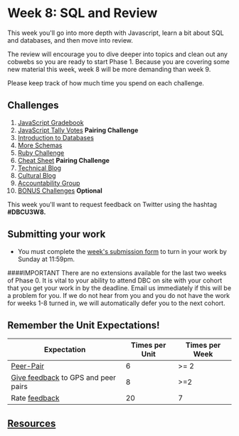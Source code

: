# Week 8: SQL and Review

<!-- Week 8 will be released the Friday before week 8 starts.  -->

This week you'll go into more depth with Javascript, learn a bit about SQL and databases, and then move into review.

The review will encourage you to dive deeper into topics and clean out any cobwebs so you are ready to start Phase 1. Because you are covering some new material this week, week 8 will be more demanding than week 9.

Please keep track of how much time you spend on each challenge.

## Challenges
1. [JavaScript Gradebook](js-gradebook)
2. [JavaScript Tally Votes](js-tally-votes) **Pairing Challenge**
3. [Introduction to Databases](intro-to-databases)
4. [More Schemas](more-schemas)
5. [Ruby Challenge](ruby.md)
6. [Cheat Sheet](cheat-sheet.md) **Pairing Challenge**
7. [Technical Blog](technical-blog.md)
8. [Cultural Blog](cultural-blog.md)
9. [Accountability Group](accountability-group.md)
10. [BONUS Challenges](BONUS-challenges) **Optional**

This week you'll want to request feedback on Twitter using the hashtag **#DBCU3W8.**

## Submitting your work
- You must complete the [week's submission form](http://apply.devbootcamp.com) to turn in your work by Sunday at 11:59pm.

####IMPORTANT
There are no extensions available for the last two weeks of Phase 0. It is vital to your ability to attend DBC on site with your cohort that you get your work in by the deadline. Email us immediately if this will be a problem for you. If we do not hear from you and you do not have the work for weeks 1-8 turned in, we will automatically defer you to the next cohort.

## Remember the Unit Expectations!

Expectation | Times per Unit | Times per Week
------------|----------|---------
[Peer-Pair](https://github.com/Devbootcamp/phase-0-handbook/blob/master/peer-pairing-sessions.md) | 6 | >= 2
[Give feedback](https://socrates.devbootcamp.com/feedback/new) to GPS and peer pairs | 8 | >=2
Rate [feedback](https://socrates.devbootcamp.com/feedback) | 20 | 7

## [Resources](https://github.com/Devbootcamp/phase-0-handbook/blob/master/resources.md)
